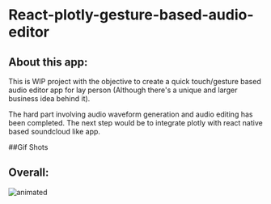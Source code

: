# React-plotly-gesture-based-audio-editor

## About this app:
This is WIP project with the objective to create a quick touch/gesture based audio editor app for lay person (Although there's a unique and larger business idea behind it).

The hard part involving audio waveform generation and audio editing has been completed. The next step would be to integrate plotly with react native based soundcloud like app.

##Gif Shots
## Overall:
![animated](Screenshots/App.gif)
